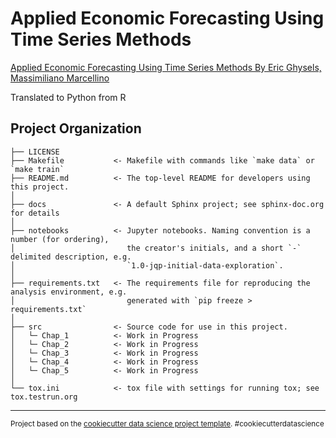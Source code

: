 Applied Economic Forecasting Using Time Series Methods
==============================

[Applied Economic Forecasting Using Time Series Methods By Eric Ghysels, Massimiliano Marcellino](http://didattica.unibocconi.eu/myigier/index.php?IdUte=49257&idr=29747&lingua=eng&comando=Apri)

Translated to Python from R

Project Organization
------------

    ├── LICENSE
    ├── Makefile           <- Makefile with commands like `make data` or `make train`
    ├── README.md          <- The top-level README for developers using this project.
    │
    ├── docs               <- A default Sphinx project; see sphinx-doc.org for details
    │
    ├── notebooks          <- Jupyter notebooks. Naming convention is a number (for ordering),
    │                         the creator's initials, and a short `-` delimited description, e.g.
    │                         `1.0-jqp-initial-data-exploration`.
    │
    ├── requirements.txt   <- The requirements file for reproducing the analysis environment, e.g.
    │                         generated with `pip freeze > requirements.txt`
    │
    ├── src                <- Source code for use in this project.
    │   └─ Chap_1          <- Work in Progress
    │   └─ Chap_2          <- Work in Progress
    │   └─ Chap_3          <- Work in Progress
    │   └─ Chap_4          <- Work in Progress
    │   └─ Chap_5          <- Work in Progress
    │
    └── tox.ini            <- tox file with settings for running tox; see tox.testrun.org


--------

<p><small>Project based on the <a target="_blank" href="https://drivendata.github.io/cookiecutter-data-science/">cookiecutter data science project template</a>. #cookiecutterdatascience</small></p>
